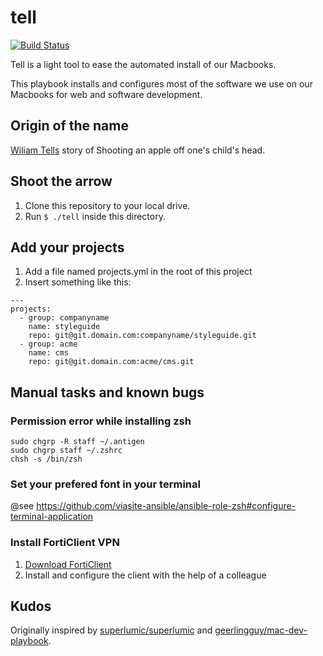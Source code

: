 # tell
[![Build Status](https://travis-ci.org/pixelpark/tell.svg?branch=master)](https://travis-ci.org/pixelpark/tell)

Tell is a light tool to ease the automated install of our Macbooks.

This playbook installs and configures most of the software we use on our Macbooks for web and software development.

## Origin of the name
[Wiliam Tells](https://en.wikipedia.org/wiki/William_Tell) story of Shooting an apple off one's child's head.

## Shoot the arrow
1. Clone this repository to your local drive.
1. Run `$ ./tell` inside this directory.

## Add your projects
1. Add a file named projects.yml in the root of this project
1. Insert something like this:

```
---
projects:
  - group: companyname
    name: styleguide
    repo: git@git.domain.com:companyname/styleguide.git
  - group: acme
    name: cms
    repo: git@git.domain.com:acme/cms.git
```

## Manual tasks and known bugs
### Permission error while installing zsh
```
sudo chgrp -R staff ~/.antigen
sudo chgrp staff ~/.zshrc
chsh -s /bin/zsh
```

### Set your prefered font in your terminal
@see https://github.com/viasite-ansible/ansible-role-zsh#configure-terminal-application

### Install FortiClient VPN
1. [Download FortiClient](https://www.fortinet.com/support-and-training/support/product-downloads.html)
2. Install and configure the client with the help of a colleague

## Kudos
Originally inspired by [superlumic/superlumic](https://github.com/superlumic/superlumic) and [geerlingguy/mac-dev-playbook](https://github.com/geerlingguy/mac-dev-playbook).
